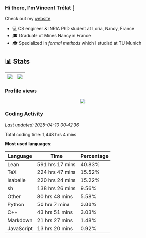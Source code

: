 ### Hi there, I'm Vincent Trélat 👋

Check out my [website](https://vtrelat.github.io)

-   💻 CS engineer & INRIA PhD student at Loria, Nancy, France
-   🎓 Graduate of Mines Nancy in France
-   🎓 Specialized in _formal methods_ which I studied at TU Munich

## 📊 **Stats**

| <img align="center" src="https://readme-stats.clckblog.space/api?username=VTrelat&show_icons=true&include_all_commits=true&theme=tokyonight&hide_border=true" /> | <img align="center" src="https://readme-stats.clckblog.space/api/top-langs/?username=VTrelat&layout=compact&theme=tokyonight&hide_border=true" /> |
| ---------------------------------------------------------------------------------------------------------------------------------------------------------------- | ------------------------------------------------------------------------------------------------------------------------------------------------- |

### Profile views

<p align="center">
 <img src="https://profile-counter.glitch.me/VTrelat/count.svg" />
</p>

<!--automations-->
### Coding Activity
_Last updated: 2025-04-10 00:42:36_

Total coding time: 1,448 hrs 4 mins

**Most used languages**:

| Language | Time | Percentage |
| ------------- | ------------- | ------------- |
| Lean | 591 hrs 17 mins | 40.83% |
| TeX | 224 hrs 47 mins | 15.52% |
| Isabelle | 220 hrs 24 mins | 15.22% |
| sh | 138 hrs 26 mins | 9.56% |
| Other | 80 hrs 48 mins | 5.58% |
| Python | 56 hrs 7 mins | 3.88% |
| C++ | 43 hrs 51 mins | 3.03% |
| Markdown | 21 hrs 27 mins | 1.48% |
| JavaScript | 13 hrs 20 mins | 0.92% |

